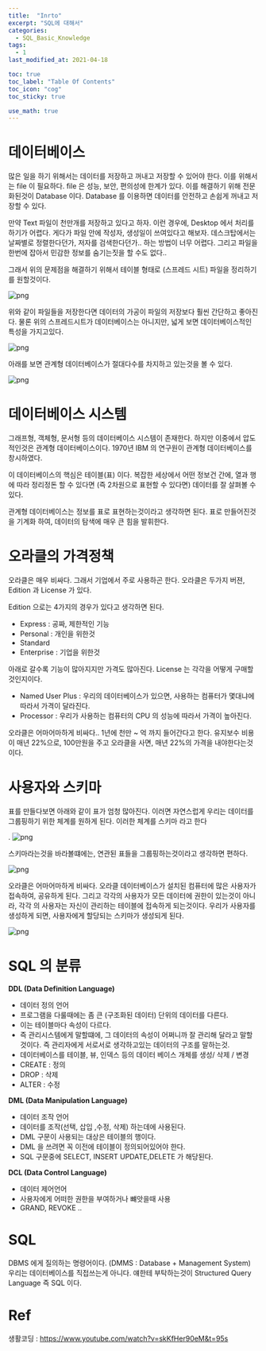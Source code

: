```yaml
---
title:  "Inrto"
excerpt: "SQL에 대해서"
categories:
  - SQL_Basic_Knowledge
tags:
  - 1
last_modified_at: 2021-04-18

toc: true
toc_label: "Table Of Contents"
toc_icon: "cog"
toc_sticky: true

use_math: true 
---
```


# 데이터베이스

많은 일을 하기 위해서는 데이터를 저장하고 꺼내고 저장할 수 있어야 한다. 이를 위해서는 file 이 필요하다. file 은 성능, 보안, 편의성에 한계가 있다. 이를 해결하기 위해 전문화된것이 Database 이다. Database 를 이용하면 데이터를 안전하고 손쉽게 꺼내고 저장할 수 있다. 

만약 Text 파일이 천만개를 저장하고 있다고 하자. 이런 경우에, Desktop 에서 처리를 하기가 어렵다. 게다가 파일 안에 작성자, 생성일이 쓰여있다고 해보자. 데스크탑에서는 날짜별로 정렬한다던가, 저자를 검색한다던가.. 하는 방법이 너무 어렵다. 그리고 파일을 한번에 잡아서 민감한 정보를 숨기는짓을 할 수도 없다.. 

그래서 위의 문제점을 해결하기 위해서 테이블 형태로 (스프레드 시트) 파일을 정리하기를 원할것이다. 

![png](/assets/images/SQL_Basic/1_1.png)

위와 같이 파일들을 저장한다면 데이터의 가공이 파일의 저장보다 훨씬 간단하고 좋아진다. 물론 위의 스프레드시트가 데이터베이스는 아니지만, 넓게 보면 데이터베이스적인 특성을 가지고있다.

![png](/assets/images/SQL_Basic/1_2.png)

아래를 보면 관계형 데이터베이스가 절대다수를 차지하고 있는것을 볼 수 있다.

![png](/assets/images/SQL_Basic/1_3.png)



# 데이터베이스 시스템

그래프형, 객체형, 문서형 등의 데이터베이스 시스템이 존재한다. 하지만 이중에서 압도적인것은 관계형 데이터베이스이다. 1970년 IBM 의 연구원이 관계형 데이터베이스를 창시하였다. 

이 데이터베이스의 핵심은 테이블(표) 이다. 복잡한 세상에서 어떤 정보건 간에, 열과 행에 따라 정리정돈 할 수 있다면 (즉 2차원으로 표현할 수 있다면) 데이터를 잘 살펴볼 수 있다. 

관계형 데이터베이스는 정보를 표로 표현하는것이라고 생각하면 된다. 표로 만들어진것을 기계화 하여, 데이터의 탐색에 매우 큰 힘을 발휘한다.

# 오라클의 가격정책

오라클은 매우 비싸다. 그래서 기업에서 주로 사용하곤 한다. 오라클은 두가지 버젼, Edition 과 License 가 있다. 

Edition 으로는 4가지의 경우가 있다고 생각하면 된다.

- Express : 공짜, 제한적인 기능 
- Personal : 개인을 위한것
- Standard 
- Enterprise : 기업을 위한것 

아래로 갈수록 기능이 많아지지만 가격도 많아진다. License 는 각각을 어떻게 구매할것인지이다.

- Named User Plus : 우리의 데이터베이스가 있으면, 사용하는 컴퓨터가 몇대냐에 따라서 가격이 달라진다.
- Processor : 우리가 사용하는 컴퓨터의 CPU 의 성능에 따라서 가격이 높아진다. 

오라클은 어마어마하게 비싸다.. 1년에 천만 ~ 억 까지 들어간다고 한다. 유지보수 비용이 매년 22%으로, 100만원을 주고 오라클을 사면, 매년 22%의 가격을 내야한다는것이다.



# 사용자와 스키마

표를 만들다보면 아래와 같이 표가 엄청 많아진다. 이러면 자연스럽게 우리는 데이터를 그룹핑하기 위한 체계를 원하게 된다. 이러한 체계를 스키마 라고 한다

. ![png](/assets/images/SQL_Basic/1_4.png)

스키마라는것을 바라볼떄에는, 연관된 표들을 그룹핑하는것이라고 생각하면 편하다. 

![png](/assets/images/SQL_Basic/1_5.png)

오라클은 어마어마하게 비싸다. 오라클 데이터베이스가 설치된 컴퓨터에 많은 사용자가 접속하여, 공유하게 된다. 그리고 각각의 사용자가 모든 데이터에 권한이 있는것이 아니라, 각각 의 사용자는 자신이 관리하는 테이블에 접속하게 되는것이다. 우리가 사용자를 생성하게 되면, 사용자에게 할당되는 스키마가 생성되게 된다. 

![png](/assets/images/SQL_Basic/1_6.png)

# SQL 의 분류

**DDL (Data Definition Language)**

- 데이터 정의 언어
- 프로그램을 다룰때에는 좀 큰 (구조화된 데이터) 단위의 데이터를 다른다. 
- 이는 테이블마다 속성이 다르다. 
- 즉 관리시스템에게 말할떄에, 그 데이터의 속성이 어쩌니까 잘 관리해 달라고 말할것이다. 즉 관리자에게 서로서로 생각하고있는 데이터의 구조를 말하는것.
- 데이터베이스를 테이블, 뷰, 인덱스 등의 데이터 베이스 개체를 생성/ 삭제 / 변경
- CREATE : 정의
- DROP : 삭제
-  ALTER : 수정

**DML (Data Manipulation Language)**

- 데이터 조작 언어
- 데이터를 조작(선택, 삽입 ,수정, 삭제) 하는데에 사용된다.
- DML 구문이 사용되는 대상은 테이블의 행이다.
- DML 을 쓰려면 꼭 이전에 테이블이 정의되어있어야 한다. 
- SQL 구문중에 SELECT, INSERT UPDATE,DELETE 가 해당된다. 

**DCL (Data Control Language)**

- 데이터 제어언어
- 사용자에게 어떠한 권한을 부여하거나 뺴앗을때 사용
- GRAND, REVOKE ..



# SQL 

DBMS 에게 질의하는 명령어이다. (DMMS : Database + Management System) 우리는 데이터베이스를 직접쓰는게 아니다. 얘한테 부탁하는것이 Structured Query Language 즉 SQL 이다. 

# Ref

생활코딩 : <https://www.youtube.com/watch?v=skKfHer90eM&t=95s>

